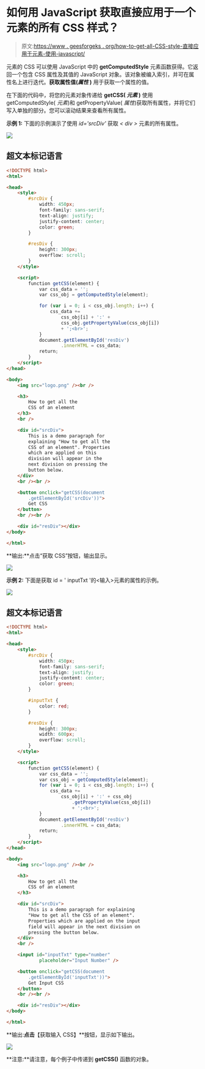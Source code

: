 # 如何用 JavaScript 获取直接应用于一个元素的所有 CSS 样式？

> 原文:[https://www . geesforgeks . org/how-to-get-all-CSS-style-直接应用于元素-使用-javascript/](https://www.geeksforgeeks.org/how-to-get-all-css-styles-that-are-applied-directly-to-an-element-using-javascript/)

元素的 CSS 可以使用 JavaScript 中的 **getComputedStyle** 元素函数获得。它返回一个包含 CSS 属性及其值的 JavaScript 对象。该对象被编入索引，并可在属性名上进行迭代。**获取属性值(*属性* )** 用于获取一个属性的值。

在下面的代码中，将您的元素对象传递给 **getCSS( *元素* )** 使用 getComputedStyle( *元素*)和 getPropertyValue( *属性*)获取所有属性，并将它们写入单独的部分。您可以滚动结果来查看所有属性。

**示例 1:** 下面的示例演示了使用 *id='srcDiv'* 获取 *< div >* 元素的所有属性。

![](img/87bf8f54a5a83558902ce113edafb2cc.png)

## 超文本标记语言

```html
<!DOCTYPE html>
<html>

<head>
    <style>
        #srcDiv {
            width: 450px;
            font-family: sans-serif;
            text-align: justify;
            justify-content: center;
            color: green;
        }

        #resDiv {
            height: 300px;
            overflow: scroll;
        }
    </style>

    <script>
        function getCSS(element) {
            var css_data = '';
            var css_obj = getComputedStyle(element);

            for (var i = 0; i < css_obj.length; i++) {
                css_data +=
                    css_obj[i] + ':' + 
                    css_obj.getPropertyValue(css_obj[i])
                    + ';<br>';
            }
            document.getElementById('resDiv')
                    .innerHTML = css_data;
            return;
        }
    </script>
</head>

<body>
    <img src="logo.png" /><br />

    <h3>
        How to get all the 
        CSS of an element
    </h3>
    <br />

    <div id="srcDiv">
        This is a demo paragraph for 
        explaining "How to get all the 
        CSS of an element". Properties 
        which are applied on this 
        division will appear in the
        next division on pressing the 
        button below.
    </div>
    <br /><br />

    <button onclick="getCSS(document
        .getElementById('srcDiv'))">
        Get CSS
    </button>
    <br /><br />

    <div id="resDiv"></div>
</body>

</html>
```

**输出:**点击“获取 CSS”按钮，输出显示。

![](img/1aabc42cb7a29940f7963ac8f63712d5.png)

**示例 2:** 下面是获取 id = ' inputTxt '的<输入>元素的属性的示例。

![](img/ec46bce968e6b6ac295a91253e3f4e40.png)

## 超文本标记语言

```html
<!DOCTYPE html>
<html>

<head>
    <style>
        #srcDiv {
            width: 450px;
            font-family: sans-serif;
            text-align: justify;
            justify-content: center;
            color: green;
        }

        #inputTxt {
            color: red;
        }

        #resDiv {
            height: 300px;
            width: 600px;
            overflow: scroll;
        }
    </style>

    <script>
        function getCSS(element) {
            var css_data = '';
            var css_obj = getComputedStyle(element);
            for (var i = 0; i < css_obj.length; i++) {
                css_data +=
                    css_obj[i] + ':' + css_obj
                        .getPropertyValue(css_obj[i])
                        + ';<br>';
            }
            document.getElementById('resDiv')
                    .innerHTML = css_data;
            return;
        }
    </script>
</head>

<body>
    <img src="logo.png" /><br />

    <h3>
        How to get all the 
        CSS of an element
    </h3>

    <div id="srcDiv">
        This is a demo paragraph for explaining 
        "How to get all the CSS of an element". 
        Properties which are applied on the input 
        field will appear in the next division on
        pressing the button below.
    </div>
    <br />

    <input id="inputTxt" type="number" 
            placeholder="Input Number" />

    <button onclick="getCSS(document
        .getElementById('inputTxt'))">
        Get Input CSS
    </button>
    <br /><br />

    <div id="resDiv"></div>
</body>

</html>
```

**输出:**点击**【获取输入 CSS】**按钮，显示如下输出。

![](img/01744612d0f8accc1283308fa11651cd.png)

**注意:**请注意，每个例子中传递到 **getCSS()** 函数的对象。